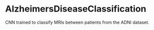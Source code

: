 # AlzheimersDiseaseClassification
CNN trained to classify MRIs between patients from the ADNI dataset.
